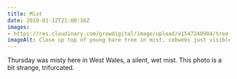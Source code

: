 ```yaml
---
title: Mist
date: 2019-01-12T21:00:16Z
images: 
- https://res.cloudinary.com/growdigital/image/upload/v1547240904/tree-930A49FB.jpg
imageAlt: Close up top of young bare tree in mist, cobwebs just visible
---
```


Thursday was misty here in West Wales, a silent, wet mist. This photo is a bit strange, trifurcated.
